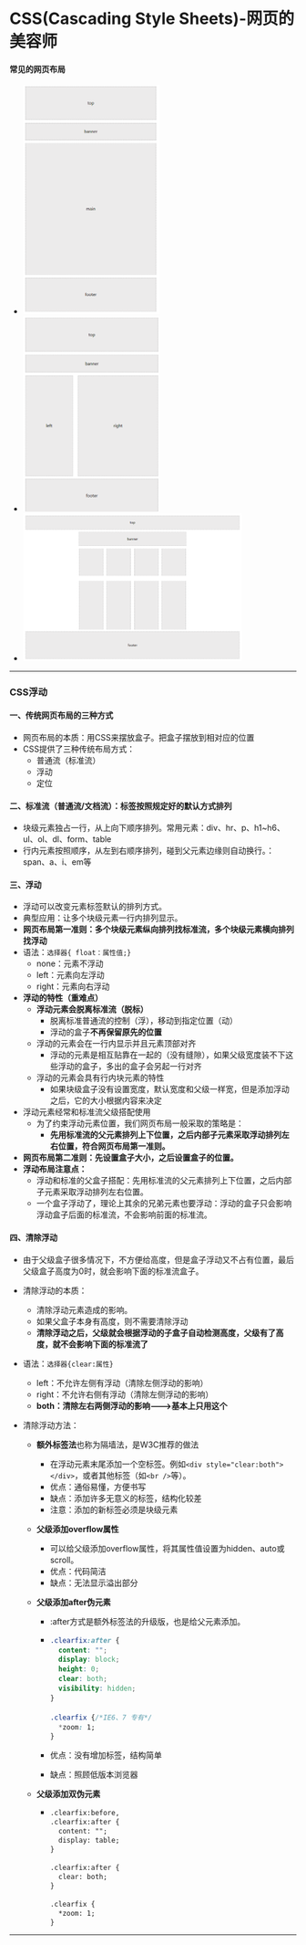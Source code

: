 # CSS(Cascading Style Sheets)-网页的美容师

#### 常见的网页布局

* <img src="../image/常见网页布局1.png" alt="常见网页布局" width="50%">
* <img src="../image/常见网页布局2.png" alt="常见网页布局" width="50%">
* <img src="../image/网页常见布局3.png" alt="常见网页布局" width="80%">

***

### CSS浮动

#### 一、传统网页布局的三种方式

* 网页布局的本质：用CSS来摆放盒子。把盒子摆放到相对应的位置
* CSS提供了三种传统布局方式：
  * 普通流（标准流）
  * 浮动
  * 定位

#### 二、标准流（普通流/文档流）：标签按照规定好的默认方式排列

* 块级元素独占一行，从上向下顺序排列。常用元素：div、hr、p、h1~h6、ul、ol、dl、form、table
* 行内元素按照顺序，从左到右顺序排列，碰到父元素边缘则自动换行。：span、a、i、em等

#### 三、浮动

* 浮动可以改变元素标签默认的排列方式。
* 典型应用：让多个块级元素一行内排列显示。
* **网页布局第一准则：多个块级元素纵向排列找标准流，多个块级元素横向排列找浮动**
* 语法：`选择器{ float：属性值;}` 
  * none：元素不浮动
  * left：元素向左浮动
  * right：元素向右浮动
* **浮动的特性（重难点）**
  * **浮动元素会脱离标准流（脱标）**
    * 脱离标准普通流的控制（浮），移动到指定位置（动）
    * 浮动的盒子**不再保留原先的位置** 
  * 浮动的元素会在一行内显示并且元素顶部对齐
    * 浮动的元素是相互贴靠在一起的（没有缝隙），如果父级宽度装不下这些浮动的盒子，多出的盒子会另起一行对齐
  * 浮动的元素会具有行内块元素的特性
    * 如果块级盒子没有设置宽度，默认宽度和父级一样宽，但是添加浮动之后，它的大小根据内容来决定
* 浮动元素经常和标准流父级搭配使用
  * 为了约束浮动元素位置，我们网页布局一般采取的策略是：
    * **先用标准流的父元素排列上下位置，之后内部子元素采取浮动排列左右位置，符合网页布局第一准则。**
* **网页布局第二准则：先设置盒子大小，之后设置盒子的位置。**
* **浮动布局注意点：**
  * 浮动和标准的父盒子搭配：先用标准流的父元素排列上下位置，之后内部子元素采取浮动排列左右位置。
  * 一个盒子浮动了，理论上其余的兄弟元素也要浮动：浮动的盒子只会影响浮动盒子后面的标准流，不会影响前面的标准流。

#### 四、清除浮动

* 由于父级盒子很多情况下，不方便给高度，但是盒子浮动又不占有位置，最后父级盒子高度为0时，就会影响下面的标准流盒子。

* 清除浮动的本质：

  * 清除浮动元素造成的影响。
  * 如果父盒子本身有高度，则不需要清除浮动
  * **清除浮动之后，父级就会根据浮动的子盒子自动检测高度，父级有了高度，就不会影响下面的标准流了**

* 语法：`选择器{clear:属性}`

  * left：不允许左侧有浮动（清除左侧浮动的影响）
  * right：不允许右侧有浮动（清除左侧浮动的影响）
  * **both：清除左右两侧浮动的影响--->基本上只用这个**

* 清除浮动方法：

  * **额外标签法**也称为隔墙法，是W3C推荐的做法

    * 在浮动元素末尾添加一个空标签。例如`<div style="clear:both"></div>`，或者其他标签（如`<br />`等）。
    * 优点：通俗易懂，方便书写
    * 缺点：添加许多无意义的标签，结构化较差
    * 注意：添加的新标签必须是块级元素

  * **父级添加overflow属性**

    * 可以给父级添加overflow属性，将其属性值设置为hidden、auto或scroll。
    * 优点：代码简洁
    * 缺点：无法显示溢出部分

  * **父级添加after伪元素**

    * :after方式是额外标签法的升级版，也是给父元素添加。

    * ```CSS
      .clearfix:after {
      	content: "";
      	display: block;
      	height: 0;
      	clear: both;
      	visibility: hidden;
      }
      
      .clearfix {/*IE6、7 专有*/
      	*zoom: 1;
      }
      ```

    * 优点：没有增加标签，结构简单

    * 缺点：照顾低版本浏览器

  * **父级添加双伪元素**

    * ```
      .clearfix:before,
      .clearfix:after {
      	content: "";
      	display: table;
      }
      
      .clearfix:after {
      	clear: both;
      }
      
      .clearfix {
      	*zoom: 1;
      }
      ```

***

